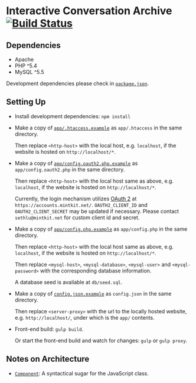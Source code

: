 
# Interactive Conversation Archive [![Build Status][travis_img]][travis_url]

## Dependencies

- Apache
- PHP ^5.4
- MySQL ^5.5

Development dependencies please check in [`package.json`](package.json).

## Setting Up

- Install development dependencies: `npm install`

- Make a copy of [`app/.htaccess.example`](app/.htaccess.example) as `app/.htaccess` in the same directory.

  Then replace `<http-host>` with the local host, e.g. `localhost`, if the website is hosted on `http://localhost/*`.

- Make a copy of [`app/config.oauth2.php.example`](app/config.oauth2.php.example) as `app/config.oauth2.php` in the same directory.

  Then replace `<http-host>` with the local host same as above, e.g. `localhost`, if the website is hosted on `http://localhost/*`.

  Currently, the login mechanism utilizes [OAuth 2](https://oauth.net/2/) at `https://accounts.mintkit.net/`. `OAUTH2_CLIENT_ID` and `OAUTH2_CLIENT_SECRET` may be updated if necessary. Please contact `sethlu@mintkit.net` for custom client id and secret.

- Make a copy of [`app/config.php.example`](app/config.php.example) as `app/config.php` in the same directory.

  Then replace `<http-host>` with the local host same as above, e.g. `localhost`, if the website is hosted on `http://localhost/*`.

  Then replace `<mysql-host>`, `<mysql-database>`, `<mysql-user>` and `<mysql-password>` with the corresponding database information.

  A database seed is available at `db/seed.sql`.

- Make a copy of [`config.json.example`](config.json.example) as `config.json` in the same directory.

  Then replace `<server-proxy>` with the url to the locally hosted website, e.g. `http://localhost/`, under which is the `app/` contents.

- Front-end build: `gulp build`.

  Or start the front-end build and watch for changes: `gulp` or `gulp proxy`.

## Notes on Architecture

- [`Component`](scripts/component/): A syntactical sugar for the JavaScript class.

[travis_img]: https://travis-ci.org/many-to-many/ica.svg?branch=master
[travis_url]: https://travis-ci.org/many-to-many/ica

